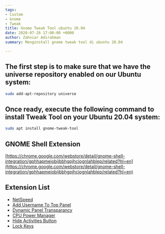 ```yaml
---
tags:
- Custom
- Gnome
- Tweak
title: Gnome Tweak Tool ubuntu 20.04
date: 2020-07-26 17:00:00 +0000
author: Zahniar Adirahman
summary: Menginstall gnome tweak tool di ubuntu 20.04

---
```

## The first step is to make sure that we have the universe repository enabled on our Ubuntu system:

```bash
sudo add-apt-repository universe
```

## Once ready, execute the following command to install Tweak Tool on your Ubuntu 20.04 system:

```bash
sudo apt install gnome-tweak-tool
```

## GNOME Shell Extension
[https://chrome.google.com/webstore/detail/gnome-shell-integration/gphhapmejobijbbhgpjhcjognlahblep/related?hl=en](https://chrome.google.com/webstore/detail/gnome-shell-integration/gphhapmejobijbbhgpjhcjognlahblep/related?hl=en)

## Extension List
* [NetSpeed](https://extensions.gnome.org/extension/104/netspeed/)
* [Add Username To Top Panel](https://extensions.gnome.org/extension/1108/add-username-to-top-panel/)
* [Dynamic Panel Transparancy](https://extensions.gnome.org/extension/1011/dynamic-panel-transparency/)
* [CPU Power Manager](https://extensions.gnome.org/extension/945/cpu-power-manager/)
* [Hide Activities Button](https://extensions.gnome.org/extension/1128/hide-activities-button/)
* [Lock Keys](https://extensions.gnome.org/extension/36/lock-keys/)